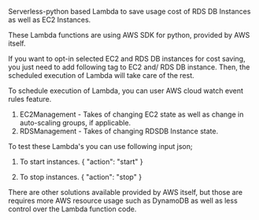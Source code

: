 Serverless-python based Lambda to save usage cost of RDS DB Instances as well as EC2 Instances.

These Lambda functions are using AWS SDK for python, provided by AWS itself.

If you want to opt-in selected EC2 and RDS DB instances for cost saving, you just need to add following tag to EC2 and/ RDS DB instance. 
Then, the scheduled execution of Lambda will take care of the rest.

To schedule execution of Lambda, you can user AWS cloud watch event rules feature. 

1) EC2Management - Takes of changing EC2 state as well as change in auto-scaling groups, if applicable.
2) RDSManagement - Takes of changing RDSDB Instance state.

To test these Lambda's you can use following input json;

1) To start instances.
{
  "action": "start"
}

2) To stop instances.
{
  "action": "stop"
}

There are other solutions available provided by AWS itself, but those are requires more AWS resource usage such as DynamoDB as well as less control over the Lambda function code.
